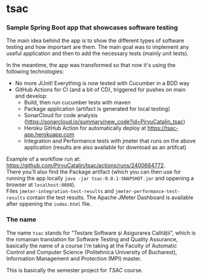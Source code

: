 # tsac

### Sample Spring Boot app that showcases software testing

The main idea behind the app is to show the different types
of software testing and how important are them. The main goal
was to implement any useful application and then to add the 
necessary tests (mainly unit tests).

In the meantime, the app was transformed so that now it's 
using the following technologies:
 - No more JUnit! Everything is now tested with Cucumber in a BDD way
 - GitHub Actions for CI (and a bit of CD), triggered for pushes on main and develop:
   - Build, then run cucumber tests with maven
   - Package application (artifact is generated for local testing)
   - SonarCloud for code analysis (https://sonarcloud.io/summary/new_code?id=PirvuCatalin_tsac)
   - Heroku GitHub Action for automatically deploy at https://tsac-app.herokuapp.com
   - Integration and Performance tests with jmeter that runs on the above application 
   (results are also available for download as an artifcat)

Example of a workflow run at: https://github.com/PirvuCatalin/tsac/actions/runs/2400664772.
<br>
There you'll also find the Package artifact (which you can then use for running the app 
locally `java -jar tsac-0.0.1-SNAPSHOT.jar` and oppening a browser at `localhost:8080`).
<br>
Files `jmeter-integration-test-results` and `jmeter-performance-test-results` contain the test results. 
The Apache JMeter Dashboard is available after oppening the `index.html` file.

### The name

The name `tsac` stands for "Testare Software și Asigurarea Calității", which is the romanian
translation for Software Testing and Quality Assurance, basically the name of a course I'm 
taking at the Faculty of Automatic Control and Computer Science (Politehnica University of Bucharest),
Information Management and Protection (MPI) master.

This is basically the semester project for *TSAC* course.

